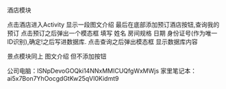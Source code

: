 酒店模块

点击酒店进入Activity
显示一段图文介绍
最后在底部添加预订酒店按钮,查询我的预订
点击预订之后弹出一个模态框
填写 姓名 房间规格 日期 身份证号(作为唯一ID识别),确定!之后写进数据库.
点击查询之后弹出模态框
显示数据库内容

景点模块同上
图文介绍
但不添加按钮


公司电脑：lSNpDevoGOQki14NNxMMICUQfgWxMWjs
家里笔记本：ai5x7Bon7YhOocgdGtKw25qVI0Kidmt9